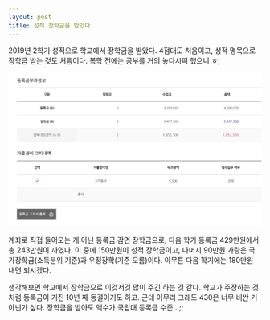 ```yaml
---
layout: post
title: 성적 장학금을 받았다
---
```


2019년 2학기 성적으로 학교에서 장학금을 받았다. 4점대도 처음이고, 성적 명목으로 장학금 받는 것도 처음이다.
복학 전에는 공부를 거의 놓다시피 했으니 ㅎ;

![1](/assets/img/lifelog/200216/1.png)

계좌로 직접 들어오는 게 아닌 등록금 감면 장학금으로, 다음 학기 등록금 429만원에서 총 243만원이 까였다.
이 중에 150만원이 성적 장학금이고, 나머지 90만원 가량은 국가장학금(소득분위 기준)과 우정장학(기준 모름)이다.
아무튼 다음 학기에는 180만원 내면 되시겠다.

생각해보면 학교에서 장학금으로 이것저것 많이 주긴 하는 것 같다. 학교가 주장하는 것처럼 등록금이 거진 10년 째 동결이기도 하고.
근데 아무리 그래도 430은 너무 비싼 거 아닌가 싶다. 장학금을 받아도 액수가 국립대 등록금 수준...;;
